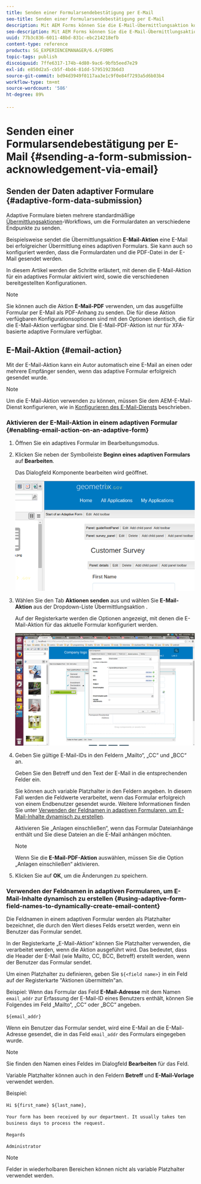 ```yaml
---
title: Senden einer Formularsendebestätigung per E-Mail
seo-title: Senden einer Formularsendebestätigung per E-Mail
description: Mit AEM Forms können Sie die E-Mail-Übermittlungsaktion konfigurieren, die eine Bestätigung an einen Benutzer beim Senden des Formulars sendet.
seo-description: Mit AEM Forms können Sie die E-Mail-Übermittlungsaktion konfigurieren, die eine Bestätigung an einen Benutzer beim Senden des Formulars sendet.
uuid: 77b3c836-6011-48bd-831c-ebc214218efb
content-type: reference
products: SG_EXPERIENCEMANAGER/6.4/FORMS
topic-tags: publish
discoiquuid: 7ffe6317-174b-4d80-9ac6-9bfb5eed7e29
exl-id: e850d2a5-cb5f-4bd4-81dd-57951923b6d3
source-git-commit: bd94d3949f0117aa3e1c9f0e84f7293a5d6b03b4
workflow-type: tm+mt
source-wordcount: '586'
ht-degree: 89%

---
```


# Senden einer Formularsendebestätigung per E-Mail  {#sending-a-form-submission-acknowledgement-via-email}

## Senden der Daten adaptiver Formulare {#adaptive-form-data-submission}

Adaptive Formulare bieten mehrere standardmäßige [Übermittlungsaktionen](/help/forms/using/configuring-submit-actions.md)-Workflows, um die Formulardaten an verschiedene Endpunkte zu senden.

Beispielsweise sendet die Übermittlungsaktion **E-Mail-Aktion** eine E-Mail bei erfolgreicher Übermittlung eines adaptiven Formulars. Sie kann auch so konfiguriert werden, dass die Formulardaten und die PDF-Datei in der E-Mail gesendet werden.

In diesem Artikel werden die Schritte erläutert, mit denen die E-Mail-Aktion für ein adaptives Formular aktiviert wird, sowie die verschiedenen bereitgestellten Konfigurationen.

>[!NOTE]
>
>Sie können auch die Aktion **E-Mail-PDF** verwenden, um das ausgefüllte Formular per E-Mail als PDF-Anhang zu senden. Die für diese Aktion verfügbaren Konfigurationsoptionen sind mit den Optionen identisch, die für die E-Mail-Aktion verfügbar sind. Die E-Mail-PDF-Aktion ist nur für XFA-basierte adaptive Formulare verfügbar.

## E-Mail-Aktion {#email-action}

Mit der E-Mail-Aktion kann ein Autor automatisch eine E-Mail an einen oder mehrere Empfänger senden, wenn das adaptive Formular erfolgreich gesendet wurde.

>[!NOTE]
>
>Um die E-Mail-Aktion verwenden zu können, müssen Sie dem AEM-E-Mail-Dienst konfigurieren, wie in [Konfigurieren des E-Mail-Diensts](/help/sites-administering/notification.md#configuring-the-mail-service) beschrieben.

### Aktivieren der E-Mail-Aktion in einem adaptiven Formular  {#enabling-email-action-on-an-adaptive-form}

1. Öffnen Sie ein adaptives Formular im Bearbeitungsmodus.

1. Klicken Sie neben der Symbolleiste **Beginn eines adaptiven Formulars** auf **Bearbeiten**.

   Das Dialogfeld Komponente bearbeiten wird geöffnet.

   ![Dialogfeld „Komponente bearbeiten“ für ein adaptives Formular](assets/start_of_adp_form.png)

1. Wählen Sie den Tab **Aktionen senden** aus und wählen Sie **E-Mail-Aktion** aus der Dropdown-Liste Übermittlungsaktion .

   Auf der Registerkarte werden die Optionen angezeigt, mit denen die E-Mail-Aktion für das aktuelle Formular konfiguriert werden.

   ![Registerkarte „Aktionen übermitteln“](assets/dialog.png)

1. Geben Sie gültige E-Mail-IDs in den Feldern „Mailto“, „CC“ und „BCC“ an.

   Geben Sie den Betreff und den Text der E-Mail in die entsprechenden Felder ein.

   Sie können auch variable Platzhalter in den Feldern angeben. In diesem Fall werden die Feldwerte verarbeitet, wenn das Formular erfolgreich von einem Endbenutzer gesendet wurde. Weitere Informationen finden Sie unter [Verwenden der Feldnamen in adaptiven Formularen, um E-Mail-Inhalte dynamisch zu erstellen](/help/forms/using/form-submission-receipt-via-email.md#p-using-adaptive-form-field-names-to-dynamically-create-email-content-p).

   Aktivieren Sie „Anlagen einschließen“, wenn das Formular Dateianhänge enthält und Sie diese Dateien an die E-Mail anhängen möchten.

   >[!NOTE]
   >
   >Wenn Sie die **E-Mail-PDF-Aktion** auswählen, müssen Sie die Option „Anlagen einschließen“ aktivieren.

1. Klicken Sie auf **OK**, um die Änderungen zu speichern.

### Verwenden der Feldnamen in adaptiven Formularen, um E-Mail-Inhalte dynamisch zu erstellen {#using-adaptive-form-field-names-to-dynamically-create-email-content}

Die Feldnamen in einem adaptiven Formular werden als Platzhalter bezeichnet, die durch den Wert dieses Felds ersetzt werden, wenn ein Benutzer das Formular sendet.

In der Registerkarte „E-Mail-Aktion“ können Sie Platzhalter verwenden, die verarbeitet werden, wenn die Aktion ausgeführt wird. Das bedeutet, dass die Header der E-Mail (wie Mailto, CC, BCC, Betreff) erstellt werden, wenn der Benutzer das Formular sendet.

Um einen Platzhalter zu definieren, geben Sie `${<field name>}` in ein Feld auf der Registerkarte &quot;Aktionen übermitteln&quot;an.

Beispiel: Wenn das Formular das Feld **E-Mail-Adresse** mit dem Namen `email_addr` zur Erfassung der E-Mail-ID eines Benutzers enthält, können Sie Folgendes im Feld „Mailto“, „CC“ oder „BCC“ angeben.

`${email_addr}`

Wenn ein Benutzer das Formular sendet, wird eine E-Mail an die E-Mail-Adresse gesendet, die in das Feld `email_addr` des Formulars eingegeben wurde.

>[!NOTE]
>
>Sie finden den Namen eines Feldes im Dialogfeld **Bearbeiten** für das Feld.

Variable Platzhalter können auch in den Feldern **Betreff** und **E-Mail-Vorlage** verwendet werden.

Beispiel:

`Hi ${first_name} ${last_name},`

`Your form has been received by our department. It usually takes ten business days to process the request.`

`Regards`

`Administrator`

>[!NOTE]
>
>Felder in wiederholbaren Bereichen können nicht als variable Platzhalter verwendet werden.
